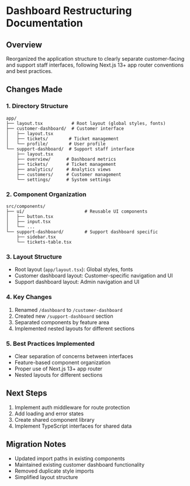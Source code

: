 # Dashboard Restructuring Documentation

## Overview
Reorganized the application structure to clearly separate customer-facing and support staff interfaces, following Next.js 13+ app router conventions and best practices.

## Changes Made

### 1. Directory Structure
```
app/
├── layout.tsx           # Root layout (global styles, fonts)
├── customer-dashboard/  # Customer interface
│   ├── layout.tsx      
│   ├── tickets/        # Ticket management
│   └── profile/        # User profile
└── support-dashboard/  # Support staff interface
    ├── layout.tsx     
    ├── overview/      # Dashboard metrics
    ├── tickets/       # Ticket management
    ├── analytics/     # Analytics views
    ├── customers/     # Customer management
    └── settings/      # System settings
```

### 2. Component Organization
```
src/components/
├── ui/                       # Reusable UI components
│   ├── button.tsx
│   ├── input.tsx
│   └── ...
└── support-dashboard/        # Support dashboard specific
    ├── sidebar.tsx
    └── tickets-table.tsx
```

### 3. Layout Structure
- Root layout (`app/layout.tsx`): Global styles, fonts
- Customer dashboard layout: Customer-specific navigation and UI
- Support dashboard layout: Admin navigation and UI

### 4. Key Changes
1. Renamed `/dashboard` to `/customer-dashboard`
2. Created new `/support-dashboard` section
3. Separated components by feature area
4. Implemented nested layouts for different sections

### 5. Best Practices Implemented
- Clear separation of concerns between interfaces
- Feature-based component organization
- Proper use of Next.js 13+ app router
- Nested layouts for different sections

## Next Steps
1. Implement auth middleware for route protection
2. Add loading and error states
3. Create shared component library
4. Implement TypeScript interfaces for shared data

## Migration Notes
- Updated import paths in existing components
- Maintained existing customer dashboard functionality
- Removed duplicate style imports
- Simplified layout structure 